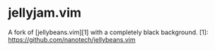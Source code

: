 jellyjam.vim
============

A fork of [jellybeans.vim][1] with a completely black background.
[1]: https://github.com/nanotech/jellybeans.vim

<!-- vim: set tw=90 sts=-1 sw=4 et spell: -->
